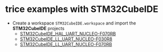 # trice examples with STM32CubeIDE

- Create a workspace `STM32CubeIDE.workspace` and import the **STM32CubeIDE** projects
  - [STM32CubeIDE_HAL_UART_NUCLEO-F070RB](STM32CubeIDE_HAL_UART_NUCLEO-F070RB.md)
  - [STM32CubeIDE_LL_UART_NUCLEO-F030R8](STM32CubeIDE_LL_UART_NUCLEO-F030R8)
  - [STM32CubeIDE_LL_UART_NUCLEO-F070RB](STM32CubeIDE_LL_UART_NUCLEO-F070RB.md)

